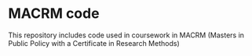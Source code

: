 # MACRM code
This repository includes code used in coursework in MACRM (Masters in Public Policy with a Certificate in Research Methods)
